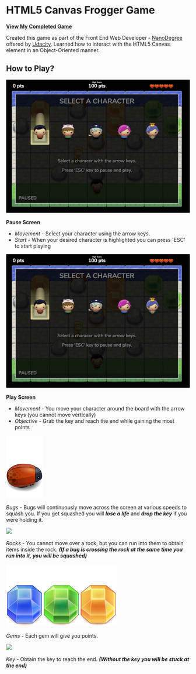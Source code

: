 HTML5 Canvas Frogger Game
======================
**[View My Completed Game](https://coltonehrman.github.io/udacity-canvas-game)**

Created this game as part of the Front End Web Developer - [NanoDegree](https://www.udacity.com/course/front-end-web-developer-nanodegree--nd0011) offered by [Udacity]([https://www.udacity.com/). Learned how to interact with the HTML5 Canvas element in an Object-Oriented manner.

## How to Play?
<img src="screenshots/pause_screen.png" />

**Pause Screen**
- *Movement* - Select your character using the arrow keys.
- *Start* - When your desired character is highlighted you can press 'ESC' to start playing

<img src="screenshots/pause_screen.png" />

**Play Screen**
- *Movement* - You move your character around the board with the arrow keys (you cannot move vertically)
- *Objective* - Grab the key and reach the end while gaining the most points

<img src="images/enemy-bug-face-right.png" />

*Bugs* - Bugs will continuously move across the screen at various speeds to squash you. If you get squashed you will ***lose a life*** and ***drop the key*** if you were holding it.

<img src="images/stone-block.png" />

*Rocks* - You cannot move over a rock, but you can run into them to obtain items inside the rock. ***(If a bug is crossing the rock at the same time you run into it, you will be squashed)***

<img src="images/Gem-Blue.png" align="left" />
<img src="images/Gem-Green.png" align="left" />
<img src="images/Gem-Orange.png" />

*Gems* - Each gem will give you points.

<img src="images/Key.png" />

*Key* - Obtain the key to reach the end. ***(Without the key you will be stuck at the end)***

